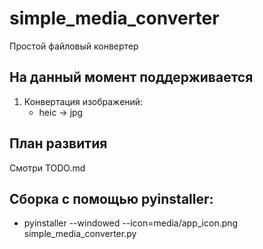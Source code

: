 # simple_media_converter
Простой файловый конвертер

## На данный момент поддерживается
1. Конвертация изображений:
    * heic -> jpg

## План развития
Смотри TODO.md

## Сборка с помощью pyinstaller:
* pyinstaller --windowed --icon=media/app_icon.png simple_media_converter.py